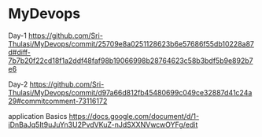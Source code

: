 # MyDevops
Day-1
https://github.com/Sri-Thulasi/MyDevops/commit/25709e8a0251128623b6e57686f55db10228a87d#diff-7b7b20f22cd18f1a2ddf48faf98b19066998b28764623c58b3bdf5b9e892b7e6

Day-2
https://github.com/Sri-Thulasi/MyDevops/commit/d97a66d812fb45480699c049ce32887d41c24a29#commitcomment-73116172

application Basics
https://docs.google.com/document/d/1-iDnBaJq5It9uJuYn3U2PvdVKuZ-nJdSXXNVwcwOYFg/edit



